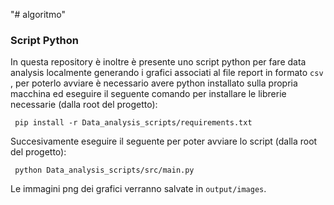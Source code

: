 "# algoritmo" 

### Script Python
In questa repository è inoltre è presente uno script python per fare data analysis localmente generando i grafici associati 
al file report in formato  ```csv ```, per poterlo avviare è necessario avere python installato sulla propria macchina ed eseguire il seguente comando
per installare le librerie necessarie (dalla root del progetto):
```shell
 pip install -r Data_analysis_scripts/requirements.txt
 ```
Succesivamente eseguire il seguente per poter avviare lo script (dalla root del progetto):
```shell
 python Data_analysis_scripts/src/main.py
 ```
Le immagini png dei grafici verranno salvate in ```output/images```.

